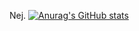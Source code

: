 Nej.
[![Anurag's GitHub stats](https://github-readme-stats.vercel.app/api?Shwedish=anuraghazra)](https://github.com/anuraghazra/github-readme-stats)
